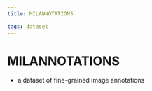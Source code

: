 ```yaml
---
title: MILANNOTATIONS

tags: dataset 
---
```


# MILANNOTATIONS
- a dataset of fine-grained image annotations
































